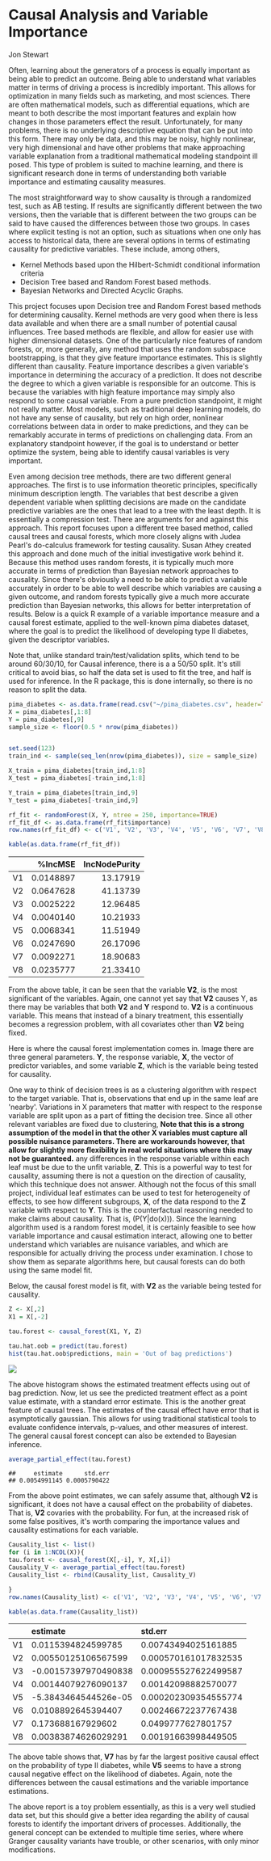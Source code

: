 Causal Analysis and Variable Importance
================
Jon Stewart

Often, learning about the generators of a process is equally important as being able to predict an outcome. Being able to understand what variables matter in terms of driving a process is incredibly important. This allows for optimization in many fields such as marketing, and most sciences. There are often mathematical models, such as differential equations, which are meant to both describe the most important features and explain how changes in those parameters effect the result. Unfortunately, for many problems, there is no underlying descriptive equation that can be put into this form. There may only be data, and this may be noisy, highly nonlinear, very high dimensional and have other problems that make approaching variable explanation from a traditional mathematical modeling standpoint ill posed. This type of problem is suited to machine learning, and there is significant research done in terms of understanding both variable importance and estimating causality measures.

The most straightforward way to show causality is through a randomized test, such as AB testing. If results are significantly different between the two versions, then the variable that is different between the two groups can be said to have caused the differences between those two groups. In cases where explicit testing is not an option, such as situations when one only has access to historical data, there are several options in terms of estimating causality for predictive variables. These include, among others,

-   Kernel Methods based upon the Hilbert-Schmidt conditional information criteria
-   Decision Tree based and Random Forest based methods.
-   Bayesian Networks and Directed Acyclic Graphs.

This project focuses upon Decision tree and Random Forest based methods for determining causality. Kernel methods are very good when there is less data available and when there are a small number of potential causal influences. Tree based methods are flexible, and allow for easier use with higher dimensional datasets. One of the particularly nice features of random forests, or, more generally, any method that uses the random subspace bootstrapping, is that they give feature importance estimates. This is slightly different than causality. Feature importance describes a given variable's importance in determining the accuracy of a prediction. It does not describe the degree to which a given variable is responsible for an outcome. This is because the variables with high feature importance may simply also respond to some causal variable. From a pure prediction standpoint, it might not really matter. Most models, such as traditional deep learning models, do not have any sense of causality, but rely on high order, nonlinear correlations between data in order to make predictions, and they can be remarkably accurate in terms of predictions on challenging data. From an explanatory standpoint however, if the goal is to understand or better optimize the system, being able to identify causal variables is very important.

Even among decision tree methods, there are two different general approaches. The first is to use information theoretic principles, specifically minimum description length. The variables that best describe a given dependent variable when splitting decisions are made on the candidate predictive variables are the ones that lead to a tree with the least depth. It is essentially a compression test. There are arguments for and against this approach. This report focuses upon a different tree based method, called causal trees and causal forests, which more closely aligns with Judea Pearl's do-calculus framework for testing causality. Susan Athey created this approach and done much of the initial investigative work behind it. Because this method uses random forests, it is typically much more accurate in terms of prediction than Bayesian network approaches to causality. Since there's obviously a need to be able to predict a variable accurately in order to be able to well describe which variables are causing a given outcome, and random forests typically give a much more accurate prediction than Bayesian networks, this allows for better interpretation of results. Below is a quick R example of a variable importance measure and a causal forest estimate, applied to the well-known pima diabetes dataset, where the goal is to predict the likelihood of developing type II diabetes, given the descriptor variables.

Note that, unlike standard train/test/validation splits, which tend to be around 60/30/10, for Causal inference, there is a a 50/50 split. It's still critical to avoid bias, so half the data set is used to fit the tree, and half is used for inference. In the R package, this is done internally, so there is no reason to split the data.

``` r
pima_diabetes <- as.data.frame(read.csv("~/pima_diabetes.csv", header=TRUE))
X = pima_diabetes[,1:8]
Y = pima_diabetes[,9]
sample_size <- floor(0.5 * nrow(pima_diabetes))


set.seed(123)
train_ind <- sample(seq_len(nrow(pima_diabetes)), size = sample_size)

X_train = pima_diabetes[train_ind,1:8]
X_test = pima_diabetes[-train_ind,1:8]

Y_train = pima_diabetes[train_ind,9]
Y_test = pima_diabetes[-train_ind,9]
```

``` r
rf_fit <- randomForest(X, Y, ntree = 250, importance=TRUE)
rf_fit_df <- as.data.frame(rf_fit$importance)
row.names(rf_fit_df) <- c('V1', 'V2', 'V3', 'V4', 'V5', 'V6', 'V7', 'V8')
```

``` r
kable(as.data.frame(rf_fit_df))
```

|     |    %IncMSE|  IncNodePurity|
|-----|----------:|--------------:|
| V1  |  0.0148897|       13.17919|
| V2  |  0.0647628|       41.13739|
| V3  |  0.0025222|       12.96485|
| V4  |  0.0040140|       10.21933|
| V5  |  0.0068341|       11.51949|
| V6  |  0.0247690|       26.17096|
| V7  |  0.0092271|       18.90683|
| V8  |  0.0235777|       21.33410|

From the above table, it can be seen that the variable **V2**, is the most significant of the variables. Again, one cannot yet say that **V2** causes Y, as there may be variables that both **V2** and **Y** respond to. **V2** is a continuous variable. This means that instead of a binary treatment, this essentially becomes a regression problem, with all covariates other than **V2** being fixed.

Here is where the causal forest implementation comes in. Image there are three general parameters. **Y**, the response variable, **X**, the vector of predictor variables, and some variable **Z**, which is the variable being tested for causality.

One way to think of decision trees is as a clustering algorithm with respect to the target variable. That is, observations that end up in the same leaf are 'nearby'. Variations in X parameters that matter with respect to the response variable are split upon as a part of fitting the decision tree. Since all other relevant variables are fixed due to clustering, **Note that this is a strong assumption of the model in that the other X variables must capture all possible nuisance parameters. There are workarounds however, that allow for slightly more flexibility in real world situations where this may not be guaranteed.** any differences in the response variable within each leaf must be due to the unfit variable, **Z**. This is a powerful way to test for causality, assuming there is not a question on the direction of causality, which this technique does not answer. Although not the focus of this small project, individual leaf estimates can be used to test for heterogeneity of effects, to see how different subgroups, **X**, of the data respond to the **Z** variable with respect to **Y**. This is the counterfactual reasoning needed to make claims about causality. That is, \(P(Y|do(x))\). Since the learning algorithm used is a random forest model, it is certainly feasible to see how variable importance and causal estimation interact, allowing one to better understand which variables are nuisance variables, and which are responsible for actually driving the process under examination. I chose to show them as separate algorithms here, but causal forests can do both using the same model fit.

Below, the causal forest model is fit, with **V2** as the variable being tested for causality.

``` r
Z <- X[,2]
X1 = X[,-2]

tau.forest <- causal_forest(X1, Y, Z)

tau.hat.oob = predict(tau.forest)
hist(tau.hat.oob$predictions, main = 'Out of bag predictions')
```

![](R_markdown_caus_files/figure-markdown_github/unnamed-chunk-5-1.png)

The above histogram shows the estimated treatment effects using out of bag prediction. Now, let us see the predicted treatment effect as a point value estimate, with a standard error estimate. This is the another great feature of causal trees. The estimates of the causal effect have error that is asymptotically gaussian. This allows for using traditional statistical tools to evaluate confidence intervals, p-values, and other measures of interest. The general causal forest concept can also be extended to Bayesian inference.

``` r
average_partial_effect(tau.forest)
```

    ##     estimate      std.err 
    ## 0.0054991145 0.0005790422

From the above point estimates, we can safely assume that, although **V2** is significant, it does not have a causal effect on the probability of diabetes. That is, **V2** covaries with the probability. For fun, at the increased risk of some false positives, it's worth comparing the importance values and causality estimations for each variable.

``` r
Causality_list <- list()
for (i in 1:NCOL(X)){
tau.forest <- causal_forest(X[,-i], Y, X[,i])
Causality_V <- average_partial_effect(tau.forest)
Causality_list <- rbind(Causality_list, Causality_V)

}
row.names(Causality_list) <- c('V1', 'V2', 'V3', 'V4', 'V5', 'V6', 'V7', 'V8')
```

``` r
kable(as.data.frame(Causality_list))
```

|     | estimate             | std.err              |
|-----|:---------------------|:---------------------|
| V1  | 0.0115394824599785   | 0.00743494025161885  |
| V2  | 0.00550125106567599  | 0.000570161017832535 |
| V3  | -0.00157397970490838 | 0.000955527622499587 |
| V4  | 0.00144079276090137  | 0.00142098882570077  |
| V5  | -5.3843464544526e-05 | 0.000202309354555774 |
| V6  | 0.0108892645394407   | 0.00246672237767438  |
| V7  | 0.173688167929602    | 0.0499777627801757   |
| V8  | 0.00383874626029291  | 0.00191663998449505  |

The above table shows that, **V7** has by far the largest positive causal effect on the probability of type II diabetes, while **V5** seems to have a strong causal negative effect on the likelihood of diabetes. Again, note the differences between the causal estimations and the variable importance estimations.

The above report is a toy problem essentially, as this is a very well studied data set, but this should give a better idea regarding the ability of causal forests to identify the important drivers of processes. Additionally, the general concept can be extended to multiple time series, where where Granger causality variants have trouble, or other scenarios, with only minor modifications.
